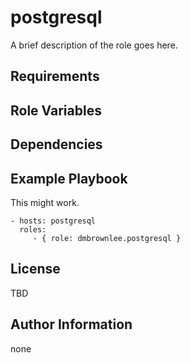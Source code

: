 postgresql
==========

A brief description of the role goes here.

Requirements
------------


Role Variables
--------------


Dependencies
------------


Example Playbook
----------------

This might work.

    - hosts: postgresql
      roles:
         - { role: dmbrownlee.postgresql }

License
-------

TBD

Author Information
------------------

none
